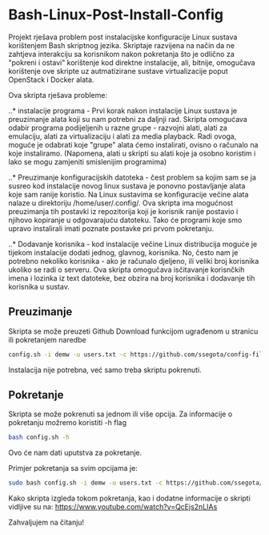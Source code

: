 # Bash-Linux-Post-Install-Config

Projekt rješava problem post instalacijske konfiguracije Linux sustava korištenjem Bash skriptnog jezika. Skriptaje razvijena na način da ne zahtjeva interakciju sa korisnikom nakon pokretanja što je odlično za "pokreni i ostavi" korištenje kod direktne instalacije, ali, bitnije, omogučava korištenje ove skripte uz autmatizirane sustave virtualizacije poput OpenStack i Docker alata.

Ova skripta rješava probleme:

..* instalacije programa - Prvi korak nakon instalacije Linux sustava je preuzimanje alata koji su nam potrebni za daljnji rad. Skripta omogućava odabir programa podijeljenih u razne grupe - razvojni alati, alati za emulaciju, alati za virtualizaciju i alati za media playback. Radi ovoga, moguće je odabrati koje "grupe" alata ćemo instalirati, ovisno o računalo na koje instaliramo. (Napomena, alati u skripti su alati koje ja osobno koristim i lako se mogu zamjeniti smislenijim programima)

..* Preuzimanje konfiguracijskih datoteka - čest problem sa kojim sam se ja susreo kod instalacije novog linux sustava je ponovno postavljanje alata koje sam ranije koristio. Na Linux sustavima se konfiguracije večine alata nalaze u direktoriju /home/user/.config/. Ova skripta ima mogućnost preuzimanja tih postavki iz repozitorija koji je korisnik ranije postavio i njihovo kopiranje u odgovarajuću datoteku. Tako će programi koje smo upravo instalirali imati poznate postavke pri prvom pokretanju.

..* Dodavanje korisnika - kod instalacije večine Linux distribucija moguće je tijekom instalacije dodati jednog, glavnog, korisnika. No, često nam je potrebno nekoliko korisnika - ako je računalo djeljeno, ili veliki broj korisnika ukoliko se radi o serveru. Ova skripta omogučava isčitavanje korisnčkih imena i lozinka iz text datoteke, bez obzira na broj korisnika i dodavanje tih korisnika u sustav.

## Preuzimanje

Skripta se može preuzeti Github Download funkcijom ugrađenom u stranicu ili pokretanjem naredbe

```bash
config.sh -i demw -u users.txt -c https://github.com/ssegota/config-files
```

Instalacija nije potrebna, već samo treba skriptu pokrenuti.

## Pokretanje

Skripta se može pokrenuti sa jednom ili više opcija. Za informacije o pokretanju možremo koristiti -h flag

```bash
bash config.sh -h
```

Ovo će nam dati uputstva za pokretanje. 

Primjer pokretanja sa svim opcijama je:

```bash
sudo bash config.sh -i demw -u users.txt -c https://github.com/ssegota/config-files
```

Kako skripta izgleda tokom pokretanja, kao i dodatne informacije o skripti vidljive su na: <https://www.youtube.com/watch?v=QcEjs2nLIAs>

Zahvaljujem na čitanju!
